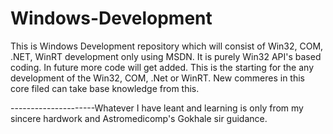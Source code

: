 # Windows-Development
This is Windows Development repository which will consist of Win32, COM, .NET, WinRT development only using MSDN.
It is purely Win32 API's based coding. 
In future more code will get added. This is the starting for the any development of the Win32, COM, .Net or WinRT. New commeres in this core filed can take base knowledge from this.



---------------------Whatever I have leant and learning is only from my sincere hardwork and Astromedicomp's Gokhale sir guidance.  

